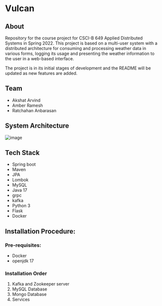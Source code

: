# Vulcan

## About
Repository for the course project for CSCI-B 649 Applied Distributed Systems in Spring 2022. This project is based on a multi-user system with a distributed architecture for consuming and processing weather data in various forms, logging its usage and presenting the weather information to the user in a web-based interface.

The project is in its initial stages of development and the README will be updated as new features are added.

## Team

- Akshat Arvind
- Amber Ramesh
- Ratchahan Anbarasan

## System Architecture

![image](https://user-images.githubusercontent.com/96559018/152918648-57a1ad5e-b9a4-4d73-9b40-77c584aaae17.png)

## Tech Stack

- Spring boot
- Maven
- JPA
- Lombok
- MySQL
- Java 17
- grpc
- kafka
- Python 3
- Flask
- Docker

## Installation Procedure:

### Pre-requisites:

- Docker
- openjdk 17

### Installation Order

1. Kafka and Zookeeper server
2. MySQL Database
3. Mongo Database
4. Services
